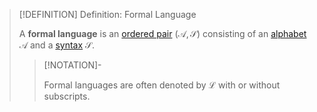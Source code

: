 >[!DEFINITION] Definition: Formal Language
>
>A **formal language** is an [ordered pair](../../Set%20Theory/Ordered%20Pair.md) $(\mathcal{A}, \mathcal{S})$ consisting of an [alphabet](Alphabets%20and%20Symbols.md) $\mathcal{A}$ and a [syntax](Syntax.md) $\mathcal{S}$.
>
>>[!NOTATION]-
>>
>>Formal languages are often denoted by $\mathcal{L}$ with or without subscripts.
>>
>